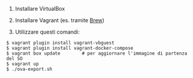 1) Installare VirtualBox

2) Installare Vagrant (es. tramite [Brew](https://brew.sh))

3) Utilizzare questi comandi:

```
$ vagrant plugin install vagrant-vbguest
$ vagrant plugin install vagrant-docker-compose
$ vagrant box update        # per aggiornare l'immagine di partenza del SO
$ vagrant up
$ ./ova-export.sh
```
